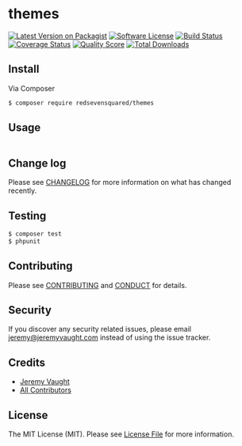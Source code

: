 # themes

[![Latest Version on Packagist][ico-version]][link-packagist]
[![Software License][ico-license]](LICENSE.md)
[![Build Status][ico-travis]][link-travis]
[![Coverage Status][ico-scrutinizer]][link-scrutinizer]
[![Quality Score][ico-code-quality]][link-code-quality]
[![Total Downloads][ico-downloads]][link-downloads]


## Install

Via Composer

``` bash
$ composer require redsevensquared/themes
```

## Usage

``` php
```

## Change log

Please see [CHANGELOG](CHANGELOG.md) for more information on what has changed recently.

## Testing

``` bash
$ composer test
$ phpunit
```

## Contributing

Please see [CONTRIBUTING](CONTRIBUTING.md) and [CONDUCT](CONDUCT.md) for details.

## Security

If you discover any security related issues, please email jeremy@jeremyvaught.com instead of using the issue tracker.

## Credits

- [Jeremy Vaught][link-author]
- [All Contributors][link-contributors]

## License

The MIT License (MIT). Please see [License File](LICENSE.md) for more information.

[ico-version]: https://img.shields.io/packagist/v/redsevensquared/themes.svg?style=flat-square
[ico-license]: https://img.shields.io/badge/license-MIT-brightgreen.svg?style=flat-square
[ico-travis]: https://img.shields.io/travis/redsevensquared/themes/master.svg?style=flat-square
[ico-scrutinizer]: https://img.shields.io/scrutinizer/coverage/g/redsevensquared/themes.svg?style=flat-square
[ico-code-quality]: https://img.shields.io/scrutinizer/g/redsevensquared/themes.svg?style=flat-square
[ico-downloads]: https://img.shields.io/packagist/dt/redsevensquared/themes.svg?style=flat-square

[link-packagist]: https://packagist.org/packages/redsevensquared/themes
[link-travis]: https://travis-ci.org/redsevensquared/themes
[link-scrutinizer]: https://scrutinizer-ci.com/g/redsevensquared/themes/code-structure
[link-code-quality]: https://scrutinizer-ci.com/g/redsevensquared/themes
[link-downloads]: https://packagist.org/packages/redsevensquared/themes
[link-author]: https://github.com/jeremyvaught
[link-contributors]: ../../contributors
